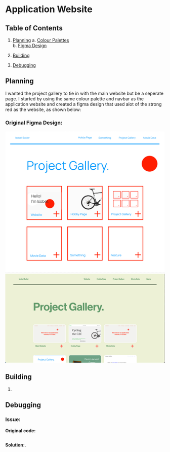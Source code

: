 
# Application Website

## Table of Contents
1. [Planning](#Planning) 
  a. [Colour Palettes](#colour-palettes)  
  b. [Figma Design](#original-figma-design) 

2. [Building](#Building)  
3. [Debugging](#Debugging)

## Planning

I wanted the project gallery to tie in with the main website but be a seperate page. I started by using the same colour palette and navbar as the application website and created a figma design that used alot of the strong red as the website, as shown below:

### Original Figma Design:

![Original Website design](images/figma_design.png)
![Next Website design](images/old_design.png)

## Building

1. 

## Debugging

### Issue: 


**Original code:**
```html

```

**Solution:**.  


```css
  
```


